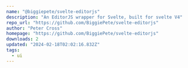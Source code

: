 ```yaml
---
name: "@biggiepete/svelte-editorjs"
description: "An EditorJS wrapper for Svelte, built for svelte V4"
repo_url: "https://github.com/BiggiePete/svelte-editorjs"
author: "Peter Cross"
homepage: "https://github.com/BiggiePete/svelte-editorjs"
downloads: 2
updated: "2024-02-18T02:02:16.832Z"
tags: 
  - ui
---
```


